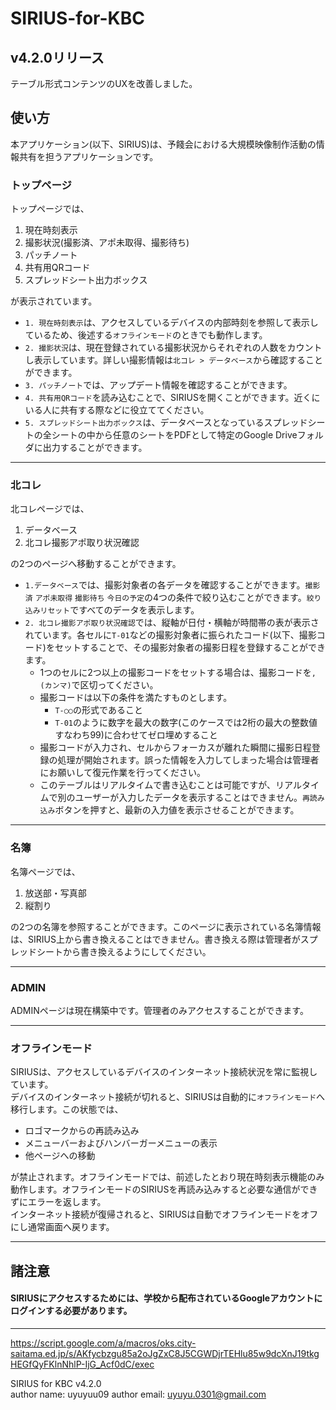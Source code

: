 # SIRIUS-for-KBC
## v4.2.0リリース
テーブル形式コンテンツのUXを改善しました。

## 使い方
本アプリケーション(以下、SIRIUS)は、予餞会における大規模映像制作活動の情報共有を担うアプリケーションです。
### トップページ
トップページでは、
1. 現在時刻表示
2. 撮影状況(撮影済、アポ未取得、撮影待ち)
3. パッチノート
4. 共有用QRコード
5. スプレッドシート出力ボックス

が表示されています。  
- `1. 現在時刻表示`は、アクセスしているデバイスの内部時刻を参照して表示しているため、後述する`オフラインモード`のときでも動作します。  
- `2. 撮影状況`は、現在登録されている撮影状況からそれぞれの人数をカウントし表示しています。詳しい撮影情報は`北コレ > データベース`から確認することができます。
- `3. パッチノート`では、アップデート情報を確認することができます。
- `4. 共有用QRコード`を読み込むことで、SIRIUSを開くことができます。近くにいる人に共有する際などに役立ててください。
- `5. スプレッドシート出力ボックス`は、データベースとなっているスプレッドシートの全シートの中から任意のシートをPDFとして特定のGoogle Driveフォルダに出力することができます。
___
### 北コレ
北コレページでは、
1. データベース
2. 北コレ撮影アポ取り状況確認

の2つのページへ移動することができます。  
- `1.データベース`では、撮影対象者の各データを確認することができます。`撮影済` `アポ未取得` `撮影待ち` `今日の予定`の4つの条件で絞り込むことができます。`絞り込みリセット`ですべてのデータを表示します。
- `2. 北コレ撮影アポ取り状況確認`では、縦軸が日付・横軸が時間帯の表が表示されています。各セルに`T-01`などの撮影対象者に振られたコード(以下、撮影コード)をセットすることで、その撮影対象者の撮影日程を登録することができます。
  - 1つのセルに2つ以上の撮影コードをセットする場合は、撮影コードを`,(カンマ)`で区切ってください。
  - 撮影コードは以下の条件を満たすものとします。
    - `T-○○`の形式であること
    - `T-01`のように数字を最大の数字(このケースでは2桁の最大の整数値すなわち99)に合わせてゼロ埋めすること
  - 撮影コードが入力され、セルからフォーカスが離れた瞬間に撮影日程登録の処理が開始されます。誤った情報を入力してしまった場合は管理者にお願いして復元作業を行ってください。
  - このテーブルはリアルタイムで書き込むことは可能ですが、リアルタイムで別のユーザーが入力したデータを表示することはできません。`再読み込み`ボタンを押すと、最新の入力値を表示させることができます。
___
### 名簿
名簿ページでは、
1. 放送部・写真部
2. 縦割り

の2つの名簿を参照することができます。このページに表示されている名簿情報は、SIRIUS上から書き換えることはできません。書き換える際は管理者がスプレッドシートから書き換えるようにしてください。
___
### ADMIN
ADMINページは現在構築中です。管理者のみアクセスすることができます。
___
### オフラインモード
SIRIUSは、アクセスしているデバイスのインターネット接続状況を常に監視しています。  
デバイスのインターネット接続が切れると、SIRIUSは自動的に`オフラインモード`へ移行します。この状態では、
- ロゴマークからの再読み込み
- メニューバーおよびハンバーガーメニューの表示
- 他ページへの移動

が禁止されます。オフラインモードでは、前述したとおり現在時刻表示機能のみ動作します。オフラインモードのSIRIUSを再読み込みすると必要な通信ができずにエラーを返します。  
インターネット接続が復帰されると、SIRIUSは自動でオフラインモードをオフにし通常画面へ戻ります。
___
## 諸注意
#### SIRIUSにアクセスするためには、学校から配布されているGoogleアカウントにログインする必要があります。
___
https://script.google.com/a/macros/oks.city-saitama.ed.jp/s/AKfycbzgu85a2oJgZxC8J5CGWDjrTEHlu85w9dcXnJ19tkgHEGfQyFKlnNhlP-IjG_Acf0dC/exec

SIRIUS for KBC v4.2.0  
author name: uyuyuu09
author email: uyuyu.0301@gmail.com

